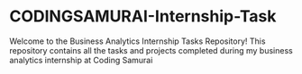 # CODINGSAMURAI-Internship-Task
Welcome to the Business Analytics Internship Tasks Repository! This repository contains all the tasks and projects completed during my business analytics internship at Coding Samurai
